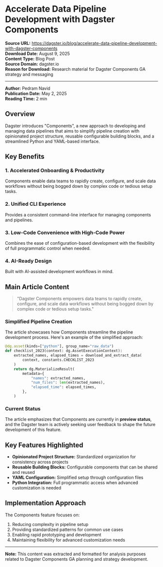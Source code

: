 # Accelerate Data Pipeline Development with Dagster Components

**Source URL:** https://dagster.io/blog/accelerate-data-pipeline-development-with-dagster-components  
**Download Date:** August 9, 2025  
**Content Type:** Blog Post  
**Source Domain:** dagster.io  
**Reason for Download:** Research material for Dagster Components GA strategy and messaging  

---

**Author:** Pedram Navid  
**Publication Date:** May 2, 2025  
**Reading Time:** 2 min  

## Overview

Dagster introduces "Components", a new approach to developing and managing data pipelines that aims to simplify pipeline creation with opinionated project structure, reusable configurable building blocks, and a streamlined Python and YAML-based interface.

## Key Benefits

### 1. Accelerated Onboarding & Productivity
Components enable data teams to rapidly create, configure, and scale data workflows without being bogged down by complex code or tedious setup tasks.

### 2. Unified CLI Experience
Provides a consistent command-line interface for managing components and pipelines.

### 3. Low-Code Convenience with High-Code Power
Combines the ease of configuration-based development with the flexibility of full programmatic control when needed.

### 4. AI-Ready Design
Built with AI-assisted development workflows in mind.

## Main Article Content

> "Dagster Components empowers data teams to rapidly create, configure, and scale data workflows without being bogged down by complex code or tedious setup tasks."

### Simplified Pipeline Creation

The article showcases how Components streamline the pipeline development process. Here's an example of the simplified approach:

```python
@dg.asset(kinds=["python"], group_name="raw_data")
def checklist_2023(context: dg.AssetExecutionContext):
    extracted_names, elapsed_times = download_and_extract_data(
        context, constants.CHECKLIST_2023
    )
    return dg.MaterializeResult(
        metadata={
            "names": extracted_names,
            "num_files": len(extracted_names),
            "elapsed_time": elapsed_times,
        },
    )
```

### Current Status

The article emphasizes that Components are currently in **preview status**, and the Dagster team is actively seeking user feedback to shape the future development of this feature.

## Key Features Highlighted

- **Opinionated Project Structure:** Standardized organization for consistency across projects
- **Reusable Building Blocks:** Configurable components that can be shared and reused
- **YAML Configuration:** Simplified setup through configuration files
- **Python Integration:** Full programmatic access when advanced customization is needed

## Implementation Approach

The Components feature focuses on:
1. Reducing complexity in pipeline setup
2. Providing standardized patterns for common use cases
3. Enabling rapid prototyping and development
4. Maintaining flexibility for advanced customization needs

---

**Note:** This content was extracted and formatted for analysis purposes related to Dagster Components GA planning and strategy development.